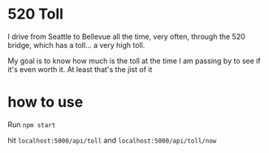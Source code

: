 # 520 Toll

I drive from Seattle to Bellevue all the time, very often, through the 520 bridge, which has a toll... a very high toll.

My goal is to know how much is the toll at the time I am passing by to see if it's even worth it. At least that's the jist of it


# how to use

Run `npm start`

hit `localhost:5000/api/toll` and `localhost:5000/api/toll/now`